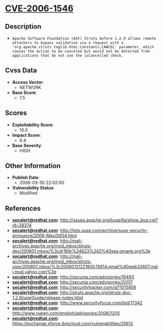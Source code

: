 
# [CVE-2006-1546](http://issues.apache.org/bugzilla/show_bug.cgi?id=38374)

## Description

- `Apache Software Foundation (ASF) Struts before 1.2.9 allows remote attackers to bypass validation via a request with a 'org.apache.struts.taglib.html.Constants.CANCEL' parameter, which causes the action to be canceled but would not be detected from applications that do not use the isCancelled check.`

## Cvss Data

- **Access Vector**:
  - NETWORK
- **Base Score**:
  - 7.5

## Scores

- **Exploitability Score**:
  - 10.0
- **Impact Score**:
  - 6.4
- **Base Severity**:
  - HIGH

## Other Information

- **Publish Date**:
  - 2006-03-30 22:02:00
- **Vulnerability Status**:
  - Modified

## References

- **secalert@redhat.com**: http://issues.apache.org/bugzilla/show_bug.cgi?id=38374
- **secalert@redhat.com**: http://lists.suse.com/archive/suse-security-announce/2006-May/0004.html
- **secalert@redhat.com**: http://mail-archives.apache.org/mod_mbox/struts-dev/200601.mbox/%3cdr169r%24623%242%40sea.gmane.org%3e
- **secalert@redhat.com**: http://mail-archives.apache.org/mod_mbox/struts-user/200601.mbox/%3c20060121221800.15814.qmail%40web32607.mail.mud.yahoo.com%3e
- **secalert@redhat.com**: http://secunia.com/advisories/19493
- **secalert@redhat.com**: http://secunia.com/advisories/20117
- **secalert@redhat.com**: http://securitytracker.com/id?1015856
- **secalert@redhat.com**: http://struts.apache.org/struts-doc-1.2.9/userGuide/release-notes.html
- **secalert@redhat.com**: http://www.securityfocus.com/bid/17342
- **secalert@redhat.com**: http://www.vupen.com/english/advisories/2006/1205
- **secalert@redhat.com**: https://exchange.xforce.ibmcloud.com/vulnerabilities/25612
